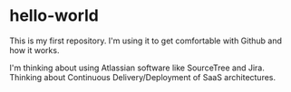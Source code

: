 # hello-world
This is my first repository.  I'm using it to get comfortable with Github and how it works.

I'm thinking about using Atlassian software like SourceTree and Jira.  Thinking about Continuous Delivery/Deployment of SaaS architectures. 
